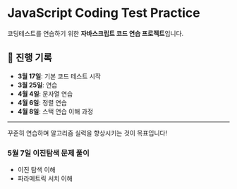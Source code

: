 # JavaScript Coding Test Practice

코딩테스트를 연습하기 위한 **자바스크립트 코드 연습 프로젝트**입니다.

## 📅 진행 기록

- **3월 17일**: 기본 코드 테스트 시작
- **3월 25일**: 연습
- **4월 4일**: 문자열 연습
- **4월 6일**: 정렬 연습
- **4월 8일**: 스택 연습 이해 과정

---

꾸준히 연습하며 알고리즘 실력을 향상시키는 것이 목표입니다!

### 5월 7일 이진탐색 문제 풀이

- 이진 탐색 이해
- 파라메트릭 서치 이해
